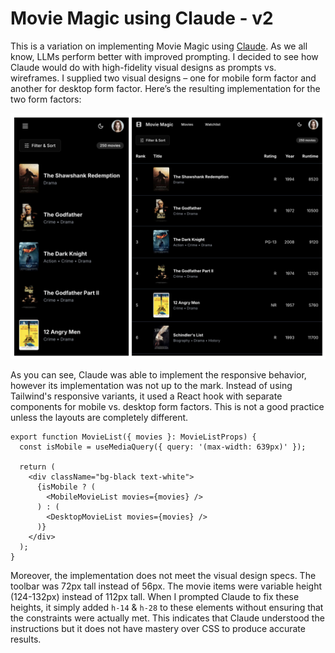 # Movie Magic using Claude - v2

This is a variation on implementing Movie Magic using
[Claude](https://www.anthropic.com/claude). As we all know, LLMs perform better
with improved prompting. I decided to see how Claude would do with high-fidelity
visual designs as prompts vs. wireframes. I supplied two visual designs – one
for mobile form factor and another for desktop form factor. Here’s the resulting
implementation for the two form factors:

![Claude's Responsive Implementation](assets/iteration-1-combined.png)

As you can see, Claude was able to implement the responsive behavior, however
its implementation was not up to the mark. Instead of using Tailwind's
responsive variants, it used a React hook with separate components for mobile
vs. desktop form factors. This is not a good practice unless the layouts are
completely different.

```tsx
export function MovieList({ movies }: MovieListProps) {
  const isMobile = useMediaQuery({ query: '(max-width: 639px)' });

  return (
    <div className="bg-black text-white">
      {isMobile ? (
        <MobileMovieList movies={movies} />
      ) : (
        <DesktopMovieList movies={movies} />
      )}
    </div>
  );
}
```

Moreover, the implementation does not meet the visual design specs. The toolbar
was 72px tall instead of 56px. The movie items were variable height (124-132px)
instead of 112px tall. When I prompted Claude to fix these heights, it simply
added `h-14` & `h-28` to these elements without ensuring that the constraints
were actually met. This indicates that Claude understood the instructions but it
does not have mastery over CSS to produce accurate results.
